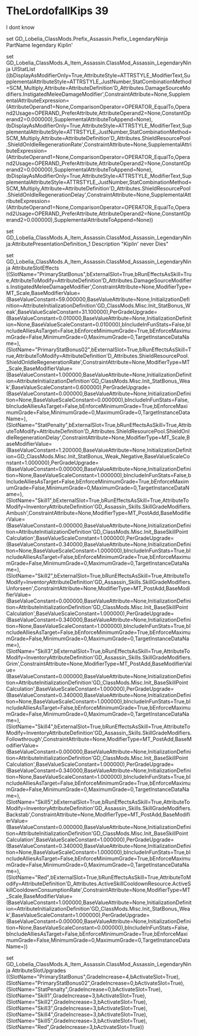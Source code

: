 # TheLordofallKips 39
I dont know

set GD_Lobelia_ClassMods.Prefix_Assassin.Prefix_LegendaryNinja PartName legendary Kiplin'

set GD_Lobelia_ClassMods.A_Item_Assassin.ClassMod_Assassin_LegendaryNinja UIStatList ((bDisplayAsModifierOnly=True,AttributeStyle=ATTRSTYLE_ModifierText,SupplementalAttributeStyle=ATTRSTYLE_JustNumber,StatCombinationMethod=SCM_Multiply,Attribute=AttributeDefinition'D_Attributes.DamageSourceModifiers.InstigatedMeleeDamageModifier',ConstraintAttribute=None,SupplementalAttributeExpression=(AttributeOperand1=None,ComparisonOperator=OPERATOR_EqualTo,Operand2Usage=OPERAND_PreferAttribute,AttributeOperand2=None,ConstantOperand2=0.000000),SupplementalAttributeToAppend=None),(bDisplayAsModifierOnly=True,AttributeStyle=ATTRSTYLE_ModifierText,SupplementalAttributeStyle=ATTRSTYLE_JustNumber,StatCombinationMethod=SCM_Multiply,Attribute=AttributeDefinition'D_Attributes.ShieldResourcePool.ShieldOnIdleRegenerationRate',ConstraintAttribute=None,SupplementalAttributeExpression=(AttributeOperand1=None,ComparisonOperator=OPERATOR_EqualTo,Operand2Usage=OPERAND_PreferAttribute,AttributeOperand2=None,ConstantOperand2=0.000000),SupplementalAttributeToAppend=None),(bDisplayAsModifierOnly=True,AttributeStyle=ATTRSTYLE_ModifierText,SupplementalAttributeStyle=ATTRSTYLE_JustNumber,StatCombinationMethod=SCM_Multiply,Attribute=AttributeDefinition'D_Attributes.ShieldResourcePool.ShieldOnIdleRegenerationDelay',ConstraintAttribute=None,SupplementalAttributeExpression=(AttributeOperand1=None,ComparisonOperator=OPERATOR_EqualTo,Operand2Usage=OPERAND_PreferAttribute,AttributeOperand2=None,ConstantOperand2=0.000000),SupplementalAttributeToAppend=None))

set GD_Lobelia_ClassMods.A_Item_Assassin.ClassMod_Assassin_LegendaryNinja:AttributePresentationDefinition_1 Description "Kiplin' never Dies"

set GD_Lobelia_ClassMods.A_Item_Assassin.ClassMod_Assassin_LegendaryNinja AttributeSlotEffects ((SlotName="PrimaryStatBonus",bExternalSlot=True,bRunEffectsAsSkill=True,AttributeToModify=AttributeDefinition'D_Attributes.DamageSourceModifiers.InstigatedMeleeDamageModifier',ConstraintAttribute=None,ModifierType=MT_Scale,BaseModifierValue=(BaseValueConstant=59.000000,BaseValueAttribute=None,InitializationDefinition=AttributeInitializationDefinition'GD_ClassMods.Misc.Init_StatBonus_Weak',BaseValueScaleConstant=31.100000),PerGradeUpgrade=(BaseValueConstant=0.010000,BaseValueAttribute=None,InitializationDefinition=None,BaseValueScaleConstant=0.010000),bIncludeInFunStats=False,bIncludeAlliesAsTarget=False,bEnforceMinimumGrade=True,bEnforceMaximumGrade=False,MinimumGrade=0,MaximumGrade=0,TargetInstanceDataName=),(SlotName="PrimaryStatBonus02",bExternalSlot=True,bRunEffectsAsSkill=True,AttributeToModify=AttributeDefinition'D_Attributes.ShieldResourcePool.ShieldOnIdleRegenerationRate',ConstraintAttribute=None,ModifierType=MT_Scale,BaseModifierValue=(BaseValueConstant=1.000000,BaseValueAttribute=None,InitializationDefinition=AttributeInitializationDefinition'GD_ClassMods.Misc.Init_StatBonus_Weak',BaseValueScaleConstant=0.600000),PerGradeUpgrade=(BaseValueConstant=0.000000,BaseValueAttribute=None,InitializationDefinition=None,BaseValueScaleConstant=0.000000),bIncludeInFunStats=False,bIncludeAlliesAsTarget=False,bEnforceMinimumGrade=True,bEnforceMaximumGrade=False,MinimumGrade=0,MaximumGrade=0,TargetInstanceDataName=),(SlotName="StatPenalty",bExternalSlot=True,bRunEffectsAsSkill=True,AttributeToModify=AttributeDefinition'D_Attributes.ShieldResourcePool.ShieldOnIdleRegenerationDelay',ConstraintAttribute=None,ModifierType=MT_Scale,BaseModifierValue=(BaseValueConstant=1.200000,BaseValueAttribute=None,InitializationDefinition=GD_ClassMods.Misc.Init_StatBonus_Weak_Negative,BaseValueScaleConstant=1.000000),PerGradeUpgrade=(BaseValueConstant=0.000000,BaseValueAttribute=None,InitializationDefinition=None,BaseValueScaleConstant=1.000000),bIncludeInFunStats=False,bIncludeAlliesAsTarget=False,bEnforceMinimumGrade=True,bEnforceMaximumGrade=False,MinimumGrade=0,MaximumGrade=0,TargetInstanceDataName=),(SlotName="Skill1",bExternalSlot=True,bRunEffectsAsSkill=True,AttributeToModify=InventoryAttributeDefinition'GD_Assassin_Skills.SkillGradeModifiers.Ambush',ConstraintAttribute=None,ModifierType=MT_PostAdd,BaseModifierValue=(BaseValueConstant=0.000000,BaseValueAttribute=None,InitializationDefinition=AttributeInitializationDefinition'GD_ClassMods.Misc.Init_BaseSkillPointCalculation',BaseValueScaleConstant=1.000000),PerGradeUpgrade=(BaseValueConstant=0.340000,BaseValueAttribute=None,InitializationDefinition=None,BaseValueScaleConstant=1.000000),bIncludeInFunStats=True,bIncludeAlliesAsTarget=False,bEnforceMinimumGrade=True,bEnforceMaximumGrade=False,MinimumGrade=0,MaximumGrade=0,TargetInstanceDataName=),(SlotName="Skill2",bExternalSlot=True,bRunEffectsAsSkill=True,AttributeToModify=InventoryAttributeDefinition'GD_Assassin_Skills.SkillGradeModifiers.Unforseen',ConstraintAttribute=None,ModifierType=MT_PostAdd,BaseModifierValue=(BaseValueConstant=0.000000,BaseValueAttribute=None,InitializationDefinition=AttributeInitializationDefinition'GD_ClassMods.Misc.Init_BaseSkillPointCalculation',BaseValueScaleConstant=1.000000),PerGradeUpgrade=(BaseValueConstant=0.340000,BaseValueAttribute=None,InitializationDefinition=None,BaseValueScaleConstant=1.000000),bIncludeInFunStats=True,bIncludeAlliesAsTarget=False,bEnforceMinimumGrade=True,bEnforceMaximumGrade=False,MinimumGrade=0,MaximumGrade=0,TargetInstanceDataName=),(SlotName="Skill3",bExternalSlot=True,bRunEffectsAsSkill=True,AttributeToModify=InventoryAttributeDefinition'GD_Assassin_Skills.SkillGradeModifiers.Grim',ConstraintAttribute=None,ModifierType=MT_PostAdd,BaseModifierValue=(BaseValueConstant=0.000000,BaseValueAttribute=None,InitializationDefinition=AttributeInitializationDefinition'GD_ClassMods.Misc.Init_BaseSkillPointCalculation',BaseValueScaleConstant=1.000000),PerGradeUpgrade=(BaseValueConstant=0.340000,BaseValueAttribute=None,InitializationDefinition=None,BaseValueScaleConstant=1.000000),bIncludeInFunStats=True,bIncludeAlliesAsTarget=False,bEnforceMinimumGrade=True,bEnforceMaximumGrade=False,MinimumGrade=0,MaximumGrade=0,TargetInstanceDataName=),(SlotName="Skill4",bExternalSlot=True,bRunEffectsAsSkill=True,AttributeToModify=InventoryAttributeDefinition'GD_Assassin_Skills.SkillGradeModifiers.Followthrough',ConstraintAttribute=None,ModifierType=MT_PostAdd,BaseModifierValue=(BaseValueConstant=0.000000,BaseValueAttribute=None,InitializationDefinition=AttributeInitializationDefinition'GD_ClassMods.Misc.Init_BaseSkillPointCalculation',BaseValueScaleConstant=1.000000),PerGradeUpgrade=(BaseValueConstant=0.340000,BaseValueAttribute=None,InitializationDefinition=None,BaseValueScaleConstant=1.000000),bIncludeInFunStats=True,bIncludeAlliesAsTarget=False,bEnforceMinimumGrade=True,bEnforceMaximumGrade=False,MinimumGrade=0,MaximumGrade=0,TargetInstanceDataName=),(SlotName="Skill5",bExternalSlot=True,bRunEffectsAsSkill=True,AttributeToModify=InventoryAttributeDefinition'GD_Assassin_Skills.SkillGradeModifiers.Backstab',ConstraintAttribute=None,ModifierType=MT_PostAdd,BaseModifierValue=(BaseValueConstant=0.000000,BaseValueAttribute=None,InitializationDefinition=AttributeInitializationDefinition'GD_ClassMods.Misc.Init_BaseSkillPointCalculation',BaseValueScaleConstant=1.000000),PerGradeUpgrade=(BaseValueConstant=0.340000,BaseValueAttribute=None,InitializationDefinition=None,BaseValueScaleConstant=1.000000),bIncludeInFunStats=True,bIncludeAlliesAsTarget=False,bEnforceMinimumGrade=True,bEnforceMaximumGrade=False,MinimumGrade=0,MaximumGrade=0,TargetInstanceDataName=),(SlotName="Red",bExternalSlot=True,bRunEffectsAsSkill=True,AttributeToModify=AttributeDefinition'D_Attributes.ActiveSkillCooldownResource.ActiveSkillCooldownConsumptionRate',ConstraintAttribute=None,ModifierType=MT_Scale,BaseModifierValue=(BaseValueConstant=1.000000,BaseValueAttribute=None,InitializationDefinition=AttributeInitializationDefinition'GD_ClassMods.Misc.Init_StatBonus_Weak',BaseValueScaleConstant=1.000000),PerGradeUpgrade=(BaseValueConstant=0.000000,BaseValueAttribute=None,InitializationDefinition=None,BaseValueScaleConstant=0.000000),bIncludeInFunStats=False,bIncludeAlliesAsTarget=False,bEnforceMinimumGrade=True,bEnforceMaximumGrade=False,MinimumGrade=0,MaximumGrade=0,TargetInstanceDataName=))

set GD_Lobelia_ClassMods.A_Item_Assassin.ClassMod_Assassin_LegendaryNinja AttributeSlotUpgrades ((SlotName="PrimaryStatBonus",GradeIncrease=4,bActivateSlot=True),(SlotName="PrimaryStatBonus02",GradeIncrease=0,bActivateSlot=True),(SlotName="StatPenalty",GradeIncrease=0,bActivateSlot=True),(SlotName="Skill1",GradeIncrease=3,bActivateSlot=True),(SlotName="Skill2",GradeIncrease=3,bActivateSlot=True),(SlotName="Skill3",GradeIncrease=3,bActivateSlot=True),(SlotName="Skill4",GradeIncrease=3,bActivateSlot=True),(SlotName="Skill5",GradeIncrease=3,bActivateSlot=True),(SlotName="Red",GradeIncrease=3,bActivateSlot=True))
